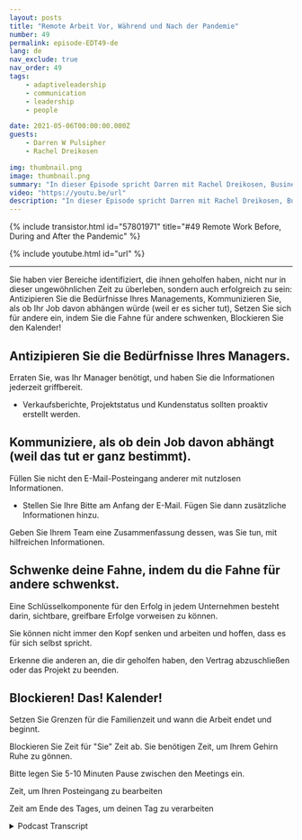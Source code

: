 ```yaml
---
layout: posts
title: "Remote Arbeit Vor, Während und Nach der Pandemie"
number: 49
permalink: episode-EDT49-de
lang: de
nav_exclude: true
nav_order: 49
tags:
    - adaptiveleadership
    - communication
    - leadership
    - people

date: 2021-05-06T00:00:00.000Z
guests:
    - Darren W Pulsipher
    - Rachel Dreikosen

img: thumbnail.png
image: thumbnail.png
summary: "In dieser Episode spricht Darren mit Rachel Dreikosen, Business Development Manager im öffentlichen Sektor bei Intel, darüber, wie COVID-19 ihr Work-Life-Balance beeinflusst hat und warum sie einen Blog gestartet hat, um anderen weiblichen technischen Vertriebsprofis zu helfen."
video: "https://youtu.be/url"
description: "In dieser Episode spricht Darren mit Rachel Dreikosen, Business Development Manager im öffentlichen Sektor bei Intel, darüber, wie COVID-19 ihr Work-Life-Balance beeinflusst hat und warum sie einen Blog gestartet hat, um anderen weiblichen technischen Vertriebsprofis zu helfen."
---
```


<div>
{% include transistor.html id="57801971" title="#49 Remote Work Before, During and After the Pandemic" %}

{% include youtube.html id="url" %}
</div>

---

Sie haben vier Bereiche identifiziert, die ihnen geholfen haben, nicht nur in dieser ungewöhnlichen Zeit zu überleben, sondern auch erfolgreich zu sein: Antizipieren Sie die Bedürfnisse Ihres Managements, Kommunizieren Sie, als ob Ihr Job davon abhängen würde (weil er es sicher tut), Setzen Sie sich für andere ein, indem Sie die Fahne für andere schwenken, Blockieren Sie den Kalender!

## Antizipieren Sie die Bedürfnisse Ihres Managers.

Erraten Sie, was Ihr Manager benötigt, und haben Sie die Informationen jederzeit griffbereit.

* Verkaufsberichte, Projektstatus und Kundenstatus sollten proaktiv erstellt werden.

## Kommuniziere, als ob dein Job davon abhängt (weil das tut er ganz bestimmt).

Füllen Sie nicht den E-Mail-Posteingang anderer mit nutzlosen Informationen.

* Stellen Sie Ihre Bitte am Anfang der E-Mail. Fügen Sie dann zusätzliche Informationen hinzu.

Geben Sie Ihrem Team eine Zusammenfassung dessen, was Sie tun, mit hilfreichen Informationen.

## Schwenke deine Fahne, indem du die Fahne für andere schwenkst.

Eine Schlüsselkomponente für den Erfolg in jedem Unternehmen besteht darin, sichtbare, greifbare Erfolge vorweisen zu können.

Sie können nicht immer den Kopf senken und arbeiten und hoffen, dass es für sich selbst spricht.

Erkenne die anderen an, die dir geholfen haben, den Vertrag abzuschließen oder das Projekt zu beenden.

## Blockieren! Das! Kalender!

Setzen Sie Grenzen für die Familienzeit und wann die Arbeit endet und beginnt.

Blockieren Sie Zeit für "Sie" Zeit ab. Sie benötigen Zeit, um Ihrem Gehirn Ruhe zu gönnen.

Bitte legen Sie 5-10 Minuten Pause zwischen den Meetings ein.

Zeit, um Ihren Posteingang zu bearbeiten

Zeit am Ende des Tages, um deinen Tag zu verarbeiten



<details>
<summary> Podcast Transcript </summary>

<p></p>

</details>
